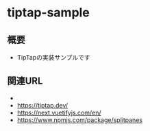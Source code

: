 # tiptap-sample

## 概要

- TipTapの実装サンプルです

## 関連URL

- 
- https://tiptap.dev/
- https://next.vuetifyjs.com/en/
- https://www.npmjs.com/package/splitpanes
